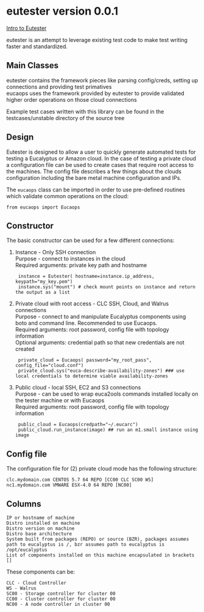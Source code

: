 eutester version 0.0.1
======================

[Intro to Eutester](http://testingclouds.wordpress.com/2012/03/04/test1/)

eutester is an attempt to leverage existing test code to make test writing faster and standardized.  

Main Classes
------
eutester contains the framework pieces like parsing config/creds, setting up connections and providing test primatives  
eucaops uses the framework provided by eutester to provide validated higher order operations on those cloud connections

Example test cases written with this library can be found in the testcases/unstable directory of the source tree

Design
------

Eutester is designed to allow a user to quickly generate automated tests for testing a Eucalyptus or Amazon cloud. In the case of testing a private cloud a configuration file can be used to create cases that require root access to the machines.
The config file describes a few things about the clouds configuration including the bare metal machine configuration and IPs.

The `eucaops` class can be imported in order to use pre-defined routines which validate common operations on the cloud:

    from eucaops import Eucaops

Constructor
------

The basic constructor can be used for a few different connections:

1. Instance - Only SSH connection  
    Purpose - connect to instances in the cloud  
    Required arguments: private key path and hostname

        instance = Eutester( hostname=instance.ip_address, keypath="my_key.pem")
        instance.sys("mount") # check mount points on instance and return the output as a list
        
2. Private cloud with root access - CLC SSH, Cloud, and Walrus connections  
    Purpose - connect to and manipulate Eucalyptus components using boto and command line. Recommended to use Eucaops.  
    Required arguments: root password, config file with topology information  
    Optional arguments: credential path so that new credentials are not created

        private_cloud = Eucaops( password="my_root_pass",  config_file="cloud.conf")
        private_cloud.sys("euca-describe-availability-zones") ### use local credentials to determine viable availability-zones
        
        
3. Public cloud - local SSH, EC2 and S3 connections  
    Purpose - can be used to wrap euca2ools commands installed locally on the tester machine or with Eucaops  
    Required arguments: root password, config file with topology information

        public_cloud = Eucaops(credpath="~/.eucarc")    
        public_cloud.run_instance(image) ## run an m1.small instance using image
        
            
 
Config file
----------

The configuration file for (2) private cloud mode has the following structure:

    clc.mydomain.com CENTOS 5.7 64 REPO [CC00 CLC SC00 WS]    
    nc1.mydomain.com VMWARE ESX-4.0 64 REPO [NC00]



Columns
------ 
    IP or hostname of machine  
    Distro installed on machine  
    Distro version on machine  
    Distro base architecture
    System built from packages (REPO) or source (BZR), packages assumes path to eucalyptus is /, bzr assumes path to eucalyptus is /opt/eucalyptus
    List of components installed on this machine encapsulated in brackets []

These components can be:

    CLC - Cloud Controller   
    WS - Walrus   
    SC00 - Storage controller for cluster 00   
    CC00 - Cluster controller for cluster 00    
    NC00 - A node controller in cluster 00   